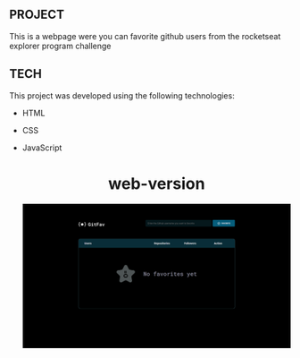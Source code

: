 ## PROJECT

This is a webpage were you can favorite github users from the rocketseat explorer program challenge

## TECH
This project was developed using the following technologies:
- HTML
- CSS
- JavaScript

  <div align="center">
    <h1>web-version</h1>
    <img src="assets/preview.png">
  </div>




